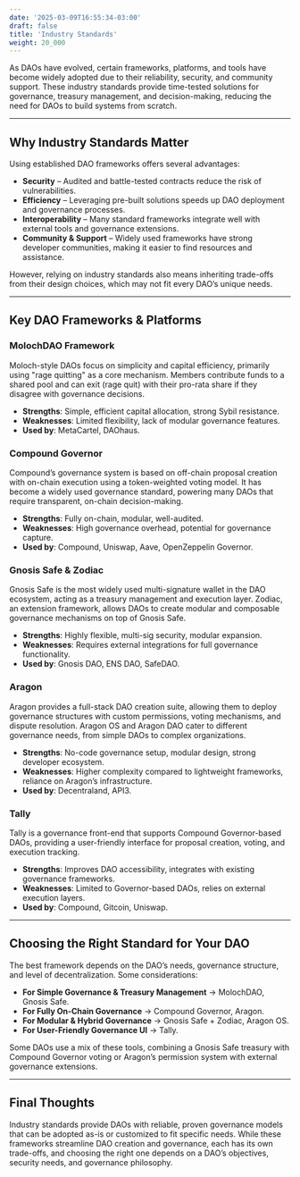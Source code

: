 ```yaml
---
date: '2025-03-09T16:55:34-03:00'
draft: false
title: 'Industry Standards'
weight: 20_000
---
```


As DAOs have evolved, certain frameworks, platforms, and tools have become widely adopted due to their reliability, security, and community support. These industry standards provide time-tested solutions for governance, treasury management, and decision-making, reducing the need for DAOs to build systems from scratch.  

---

## **Why Industry Standards Matter**  

Using established DAO frameworks offers several advantages:  

- **Security** – Audited and battle-tested contracts reduce the risk of vulnerabilities.  
- **Efficiency** – Leveraging pre-built solutions speeds up DAO deployment and governance processes.  
- **Interoperability** – Many standard frameworks integrate well with external tools and governance extensions.  
- **Community & Support** – Widely used frameworks have strong developer communities, making it easier to find resources and assistance.  

However, relying on industry standards also means inheriting trade-offs from their design choices, which may not fit every DAO’s unique needs.  

---

## **Key DAO Frameworks & Platforms**  

### **MolochDAO Framework**  

Moloch-style DAOs focus on simplicity and capital efficiency, primarily using "rage quitting" as a core mechanism. Members contribute funds to a shared pool and can exit (rage quit) with their pro-rata share if they disagree with governance decisions.  

- **Strengths**: Simple, efficient capital allocation, strong Sybil resistance.  
- **Weaknesses**: Limited flexibility, lack of modular governance features.  
- **Used by**: MetaCartel, DAOhaus.  

### **Compound Governor**  

Compound’s governance system is based on off-chain proposal creation with on-chain execution using a token-weighted voting model. It has become a widely used governance standard, powering many DAOs that require transparent, on-chain decision-making.  

- **Strengths**: Fully on-chain, modular, well-audited.  
- **Weaknesses**: High governance overhead, potential for governance capture.  
- **Used by**: Compound, Uniswap, Aave, OpenZeppelin Governor.  

### **Gnosis Safe & Zodiac**  

Gnosis Safe is the most widely used multi-signature wallet in the DAO ecosystem, acting as a treasury management and execution layer. Zodiac, an extension framework, allows DAOs to create modular and composable governance mechanisms on top of Gnosis Safe.  

- **Strengths**: Highly flexible, multi-sig security, modular expansion.  
- **Weaknesses**: Requires external integrations for full governance functionality.  
- **Used by**: Gnosis DAO, ENS DAO, SafeDAO.  

### **Aragon**  

Aragon provides a full-stack DAO creation suite, allowing them to deploy governance structures with custom permissions, voting mechanisms, and dispute resolution. Aragon OS and Aragon DAO cater to different governance needs, from simple DAOs to complex organizations.  

- **Strengths**: No-code governance setup, modular design, strong developer ecosystem.  
- **Weaknesses**: Higher complexity compared to lightweight frameworks, reliance on Aragon’s infrastructure.  
- **Used by**: Decentraland, API3.  

### **Tally**  

Tally is a governance front-end that supports Compound Governor-based DAOs, providing a user-friendly interface for proposal creation, voting, and execution tracking.  

- **Strengths**: Improves DAO accessibility, integrates with existing governance frameworks.  
- **Weaknesses**: Limited to Governor-based DAOs, relies on external execution layers.  
- **Used by**: Compound, Gitcoin, Uniswap.  

---

## **Choosing the Right Standard for Your DAO**  

The best framework depends on the DAO’s needs, governance structure, and level of decentralization. Some considerations:  

- **For Simple Governance & Treasury Management** → MolochDAO, Gnosis Safe.  
- **For Fully On-Chain Governance** → Compound Governor, Aragon.  
- **For Modular & Hybrid Governance** → Gnosis Safe + Zodiac, Aragon OS.  
- **For User-Friendly Governance UI** → Tally.  

Some DAOs use a mix of these tools, combining a Gnosis Safe treasury with Compound Governor voting or Aragon’s permission system with external governance extensions.  

---

## **Final Thoughts**  

Industry standards provide DAOs with reliable, proven governance models that can be adopted as-is or customized to fit specific needs. While these frameworks streamline DAO creation and governance, each has its own trade-offs, and choosing the right one depends on a DAO’s objectives, security needs, and governance philosophy.  


